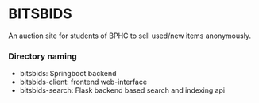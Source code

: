 # BITSBIDS

An auction site for students of BPHC to sell used/new items anonymously.

### Directory naming
- bitsbids: Springboot backend
- bitsbids-client: frontend web-interface
- bitsbids-search: Flask backend based search and indexing api
